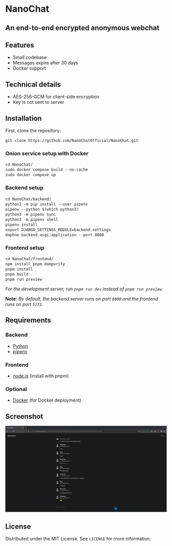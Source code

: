 # NanoChat

## An end-to-end encrypted anonymous webchat

<!-- FEATURES -->

## Features

- Small codebase
- Messages expire after 30 days
- Docker support

## Technical details

- AES-256-GCM for client-side encryption
- Key is not sent to server

<!-- INSTALLATION -->

## Installation

First, clone the repository:

    git clone https://github.com/NanoChatOfficial/NanoChat.git

### Onion service setup with Docker

    cd NanoChat/
    sudo docker compose build --no-cache
    sudo docker compose up

### Backend setup

    cd NanoChat/backend/
    python3 -m pip install --user pipenv
    pipenv --python $(which python3)
    python3 -m pipenv sync
    python3 -m pipenv shell
    pipenv install
    export DJANGO_SETTINGS_MODULE=backend.settings
    daphne backend.asgi:application --port 8000

### Frontend setup

    cd NanoChat/frontend/
    npm install pnpm dompurify
    pnpm install
    pnpm build
    pnpm run preview

_For the development server, run `pnpm run dev` instead of `pnpm run preview`._

**Note:**
_By default, the backend server runs on port `8000` and the frontend runs on port `5173`._

<!-- REQUIREMENTS -->

## Requirements

### Backend

- [Python](https://www.python.org/downloads/)
- [pipenv](https://pypi.org/project/pipenv/)

### Frontend

- [node.js](https://nodejs.org/en/download/) (install with pnpm)

### Optional

- [Docker](https://docs.docker.com/engine/) (for Docker deployment)

<!-- SCREENSHOT -->

## Screenshot

![Screenshot](screenshot.png)

<!-- LICENSE -->

## License

Distributed under the MIT License. See `LICENSE` for more information.
